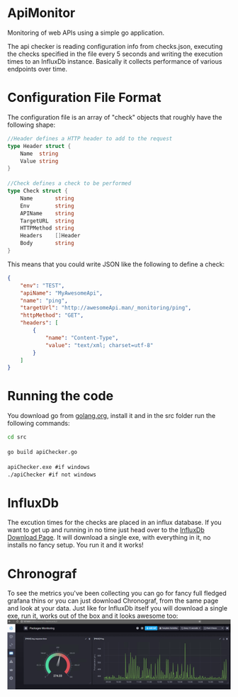 # ApiMonitor
Monitoring of web APIs using a simple go application.

The api checker is reading configuration info from checks.json, executing the checks specified in the file every 5 seconds and writing the execution times to an InfluxDb instance. Basically it collects performance of various endpoints over time.

# Configuration File Format
The configuration file is an array of "check" objects that roughly have the following shape:

```go
//Header defines a HTTP header to add to the request
type Header struct {
	Name  string
	Value string
}

//Check defines a check to be performed
type Check struct {
	Name       string
	Env        string
	APIName    string
	TargetURL  string
	HTTPMethod string
	Headers    []Header
	Body       string
}
```
This means that you could write JSON like the following to define a check:

```json
{
    "env": "TEST",
    "apiName": "MyAwesomeApi",
    "name": "ping",
    "targetUrl": "http://awesomeApi.man/_monitoring/ping",
    "httpMethod": "GET",
    "headers": [
        {
            "name": "Content-Type",
            "value": "text/xml; charset=utf-8"
        }
    ]
}
```
# Running the code
You download go from [golang.org](https://golang.org/dl), install it and in the src folder run the following commands:

```cmd
cd src

go build apiChecker.go

apiChecker.exe #if windows
./apiChecker #if not windows
```


# InfluxDb
The excution times for the checks are placed in an influx database. If you want to get up and running in no time just head over to the [InfluxDb Download Page](https://portal.influxdata.com/downloads). It will download a single exe, with everything in it, no installs no fancy setup. You run it and it works!

# Chronograf
To see the metrics you've been collecting you can go for fancy full fledged grafana thins or you can just download Chronograf, from the same page and look at your data. Just like for InfluxDb itself you will download a single exe, run it, works out of the box and it looks awesome too:
![](chronograf.png)

